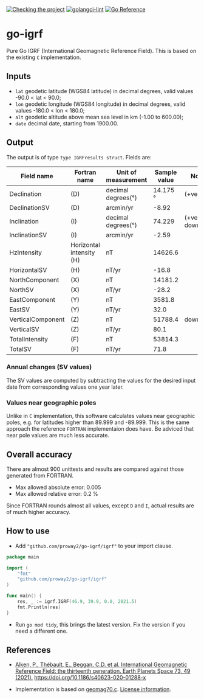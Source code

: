 [![Checking the project](https://github.com/proway2/go-igrf/actions/workflows/main.yml/badge.svg)](https://github.com/proway2/go-igrf/actions/workflows/main.yml)
[![golangci-lint](https://github.com/proway2/go-igrf/actions/workflows/golangci-lint.yml/badge.svg)](https://github.com/proway2/go-igrf/actions/workflows/golangci-lint.yml)
[![Go Reference](https://pkg.go.dev/badge/github.com/proway2/go-igrf.svg)](https://pkg.go.dev/github.com/proway2/go-igrf)

# go-igrf
Pure Go IGRF (International Geomagnetic Reference Field). This is based on the existing `C` implementation.

## Inputs

- `lat` geodetic latitude (WGS84 latitude) in decimal degrees, valid values -90.0 < lat < 90.0;
- `lon` geodetic longitude (WGS84 longitude) in decimal degrees, valid values -180.0 < lon < 180.0;
- `alt` geodetic altitude above mean sea level in km (-1.00 to 600.00);
- `date` decimal date, starting from 1900.00.

## Output

The output is of type `type IGRFresults struct`. Fields are:

|Field name|Fortran name|Unit of measurement|Sample value|Notes|
|-|-|-|-|-|
|Declination|(D)|decimal degrees(°)|14.175 °|(+ve east)|
|DeclinationSV|(D)|arcmin/yr|-8.92||
|Inclination|(I)|decimal degrees(°)|74.229|(+ve down)
|InclinationSV|(I)|arcmin/yr|-2.59||
|HzIntensity|Horizontal intensity (H)|nT|14626.6||
|HorizontalSV|(H)|nT/yr|-16.8||
|NorthComponent|(X)|nT|14181.2||
|NorthSV|(X)|nT/yr|-28.2||
|EastComponent|(Y)|nT|3581.8||
|EastSV|(Y)|nT/yr|32.0||
|VerticalComponent|(Z)|nT|51788.4|downward|
|VerticalSV|(Z)|nT/yr|80.1||
|TotalIntensity|(F)|nT|53814.3||
|TotalSV|(F)|nT/yr|71.8||

### Annual changes (SV values)

The SV values are computed by subtracting the values for the desired input date from corresponding values one year later.

### Values near geographic poles

Unlike in `C` implementation, this software calculates values near geographic poles, e.g. for latitudes higher than 89.999 and -89.999. This is the same approach the reference `FORTRAN` implementaion does have. Be adviced that near pole values are much less accurate.

## Overall accuracy

There are almost 900 unittests and results are compared against those generated from FORTRAN.
- Max allowed absolute error: 0.005
- Max allowed relative error: 0.2 %

Since FORTRAN rounds almost all values, except `D` and `I`, actual results are of much higher accuracy.

## How to use

- Add `"github.com/proway2/go-igrf/igrf"` to your import clause.

```go
package main

import (
	"fmt"
	"github.com/proway2/go-igrf/igrf"
)

func main() {
	res, _ := igrf.IGRF(46.9, 39.9, 0.0, 2021.5)
	fmt.Println(res)
}
```

- Run `go mod tidy`, this brings the latest version. Fix the version if you need a different one.

## References

- [Alken, P., Thébault, E., Beggan, C.D. et al. International Geomagnetic Reference Field: the thirteenth generation. Earth Planets Space 73, 49 (2021).](https://rdcu.be/cKqZv) https://doi.org/10.1186/s40623-020-01288-x

- Implementation is based on [geomag70.c](https://www.ngdc.noaa.gov/IAGA/vmod/geomag70_linux.tar.gz). [License information](https://www.ngdc.noaa.gov/IAGA/vmod/geomag70_license.html).
